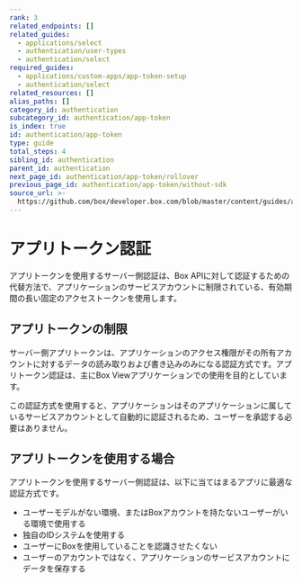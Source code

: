 ```yaml
---
rank: 3
related_endpoints: []
related_guides:
  - applications/select
  - authentication/user-types
  - authentication/select
required_guides:
  - applications/custom-apps/app-token-setup
  - authentication/select
related_resources: []
alias_paths: []
category_id: authentication
subcategory_id: authentication/app-token
is_index: true
id: authentication/app-token
type: guide
total_steps: 4
sibling_id: authentication
parent_id: authentication
next_page_id: authentication/app-token/rollover
previous_page_id: authentication/app-token/without-sdk
source_url: >-
  https://github.com/box/developer.box.com/blob/master/content/guides/authentication/app-token/index.md
---
```

# アプリトークン認証

アプリトークンを使用するサーバー側認証は、Box APIに対して認証するための代替方法で、アプリケーションのサービスアカウントに制限されている、有効期間の長い固定のアクセストークンを使用します。

## アプリトークンの制限

サーバー側アプリトークンは、アプリケーションのアクセス権限がその所有アカウントに対するデータの読み取りおよび書き込みのみになる認証方式です。アプリトークン認証は、主にBox Viewアプリケーションでの使用を目的としています。

この認証方式を使用すると、アプリケーションはそのアプリケーションに属しているサービスアカウントとして自動的に認証されるため、ユーザーを承認する必要はありません。

## アプリトークンを使用する場合

アプリトークンを使用するサーバー側認証は、以下に当てはまるアプリに最適な認証方式です。

* ユーザーモデルがない環境、またはBoxアカウントを持たないユーザーがいる環境で使用する
* 独自のIDシステムを使用する
* ユーザーにBoxを使用していることを認識させたくない
* ユーザーのアカウントではなく、アプリケーションのサービスアカウントにデータを保存する

